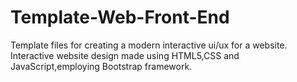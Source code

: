 # Template-Web-Front-End
Template files for creating a modern interactive ui/ux for a website.
Interactive website design made using HTML5,CSS and JavaScript,employing Bootstrap framework.
